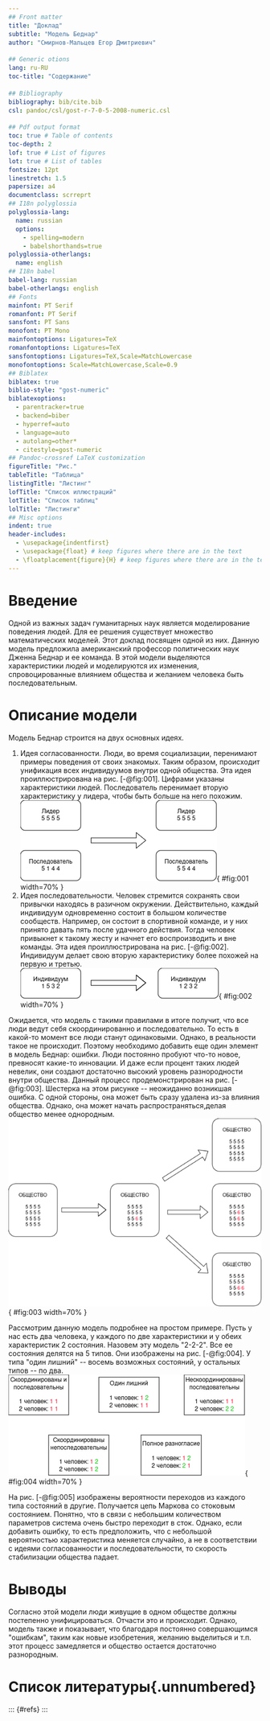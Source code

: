 ```yaml
---
## Front matter
title: "Доклад"
subtitle: "Модель Беднар"
author: "Смирнов-Мальцев Егор Дмитриевич"

## Generic otions
lang: ru-RU
toc-title: "Содержание"

## Bibliography
bibliography: bib/cite.bib
csl: pandoc/csl/gost-r-7-0-5-2008-numeric.csl

## Pdf output format
toc: true # Table of contents
toc-depth: 2
lof: true # List of figures
lot: true # List of tables
fontsize: 12pt
linestretch: 1.5
papersize: a4
documentclass: scrreprt
## I18n polyglossia
polyglossia-lang:
  name: russian
  options:
	- spelling=modern
	- babelshorthands=true
polyglossia-otherlangs:
  name: english
## I18n babel
babel-lang: russian
babel-otherlangs: english
## Fonts
mainfont: PT Serif
romanfont: PT Serif
sansfont: PT Sans
monofont: PT Mono
mainfontoptions: Ligatures=TeX
romanfontoptions: Ligatures=TeX
sansfontoptions: Ligatures=TeX,Scale=MatchLowercase
monofontoptions: Scale=MatchLowercase,Scale=0.9
## Biblatex
biblatex: true
biblio-style: "gost-numeric"
biblatexoptions:
  - parentracker=true
  - backend=biber
  - hyperref=auto
  - language=auto
  - autolang=other*
  - citestyle=gost-numeric
## Pandoc-crossref LaTeX customization
figureTitle: "Рис."
tableTitle: "Таблица"
listingTitle: "Листинг"
lofTitle: "Список иллюстраций"
lotTitle: "Список таблиц"
lolTitle: "Листинги"
## Misc options
indent: true
header-includes:
  - \usepackage{indentfirst}
  - \usepackage{float} # keep figures where there are in the text
  - \floatplacement{figure}{H} # keep figures where there are in the text
---
```


# Введение

Одной из важных задач гуманитарных наук является моделирование поведения людей. Для ее решения существует множество математических моделей. Этот доклад посвящен одной из них. Данную модель предложила американский профессор политических наук Дженна Беднар и ее команда. В этой модели выделяются характеристики людей и моделируются их изменения, спровоцированные влиянием общества и желанием человека быть последовательным.

# Описание модели

Модель Беднар строится на двух основных идеях.

1. Идея согласованности. Люди, во время социализации, перенимают примеры поведения от своих знакомых. Таким образом, происходит унификация всех индивидуумов внутри одной общества. Эта идея проиллюстрирована на рис. [-@fig:001]. Цифрами указаны характеристики людей. Последователь перенимает вторую характеристику у лидера, чтобы быть больше на него похожим.
![Согласованность](image/1.png){ #fig:001 width=70% }
2. Идея последовательности. Человек стремится сохранять свои привычки находясь в разичном окружении. Действительно, каждый индивидуум одновременно состоит в большом количестве сообществ. Например, он состоит в спортивной команде, и у них принято давать пять после удачного действия. Тогда человек привыкнет к такому жесту и начнет его воспроизводить и вне команды. Эта идея проиллюстрирована на рис. [-@fig:002]. Индивидуум делает свою вторую характеристику более похожей на первую и третью.
![Последовательность](image/2.png){ #fig:002 width=70% }

Ожидается, что модель с такими правилами в итоге получит, что все люди ведут себя скоординированно и последовательно. То есть в какой-то момент все люди станут одинаковыми. Однако, в реальности такое не происходит. Поэтому необходимо добавить еще один элемент в модель Беднар: ошибки. Люди постоянно пробуют что-то новое, превносят какие-то инновации. И даже если процент таких людей невелик, они создают достаточно высокий уровень разнородности внутри общества. Данный процесс продемонстрирован на рис. [-@fig:003]. Шестерка на этом рисунке -- неожиданно возникшая ошибка. С одной стороны, она может быть сразу удалена из-за влияния общества. Однако, она может начать распространяться,делая общество менее однородным.
![Влияние ошибки на модель](image/3.png){ #fig:003 width=70% }

Рассмотрим данную модель подробнее на простом примере. Пусть у нас есть два человека, у каждого по две характеристики и у обеих характеристик 2 состояния. Назовем эту модель "2-2-2". Все ее состояния делятся на 5 типов. Они изображены на рис. [-@fig:004]. У типа "один лишний" -- восемь возможных состояний, у остальных типов -- по два.
![Типы сосотояний модели 2-2-2](image/4.png){ #fig:004 width=70% }

На рис. [-@fig:005] изображены вероятности переходов из каждого типа состояний в другие. Получается цепь Маркова со стоковым состоянием. Понятно, что в связи с небольшим количеством параметров система очень быстро переходит в сток. Однако, если добавить ошибку, то есть предположить, что с небольшой вероятностью характеристика меняется случайно, а не в соответствии с идеями согласованности и последовательности, то скорость стабилизации общества падает.

# Выводы

Согласно этой модели люди живущие в одном обществе должны постепенно унифицироваться. Отчасти это и происходит. Однако, модель также и показывает, что благодаря постоянно совершающимся "ошибкам", таким как новые изобретения, желанию выделиться и т.п. этот процесс замедляется и общество остается достаточно разнородным.

# Список литературы{.unnumbered}

::: {#refs}
:::
